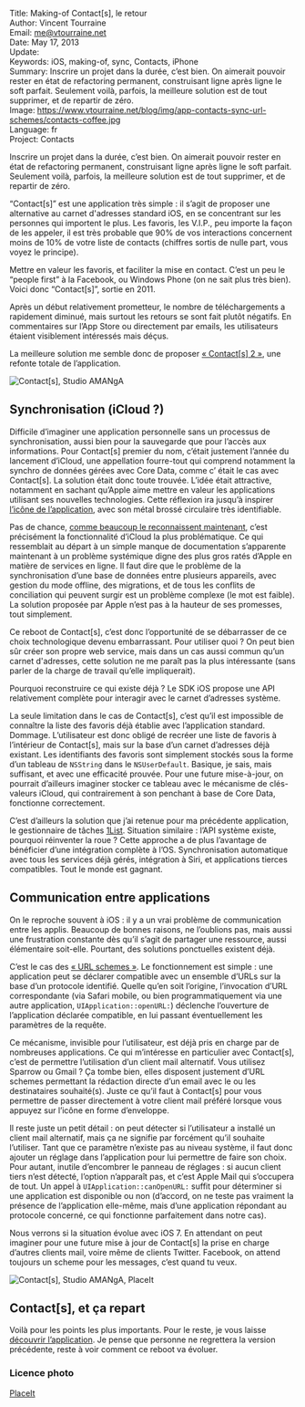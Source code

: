 Title:    Making-of Contact[s], le retour  
Author:   Vincent Tourraine  
Email:    me@vtourraine.net  
Date:     May 17, 2013  
Update:   
Keywords: iOS, making-of, sync, Contacts, iPhone  
Summary:  Inscrire un projet dans la durée, c’est bien. On aimerait pouvoir rester en état de refactoring permanent, construisant ligne après ligne le soft parfait. Seulement voilà, parfois, la meilleure solution est de tout supprimer, et de repartir de zéro.  
Image:    https://www.vtourraine.net/blog/img/app-contacts-sync-url-schemes/contacts-coffee.jpg  
Language: fr  
Project:  Contacts

Inscrire un projet dans la durée, c’est bien. On aimerait pouvoir rester en état de refactoring permanent, construisant ligne après ligne le soft parfait. Seulement voilà, parfois, la meilleure solution est de tout supprimer, et de repartir de zéro.

“Contact[s]” est une application très simple : il s’agit de proposer une alternative au carnet d'adresses standard iOS, en se concentrant sur les personnes qui importent le plus. Les favoris, les V.I.P., peu importe la façon de les appeler, il est très probable que 90% de vos interactions concernent moins de 10% de votre liste de contacts (chiffres sortis de nulle part, vous voyez le principe).

Mettre en valeur les favoris, et faciliter la mise en contact. C’est un peu le “people first” à la Facebook, ou Windows Phone (on ne sait plus très bien). Voici donc “Contact[s]”, sortie en 2011.

Après un début relativement prometteur, le nombre de téléchargements a rapidement diminué, mais surtout les retours se sont fait plutôt négatifs. En commentaires sur l’App Store ou directement par emails, les utilisateurs étaient visiblement intéressés mais déçus.

La meilleure solution me semble donc de proposer [« Contact[s] 2 »][Contacts], une refonte totale de l’application.

![Contact[s], Studio AMANgA][Contacts Wood]


## Synchronisation (iCloud ?)

Difficile d’imaginer une application personnelle sans un processus de synchronisation, aussi bien pour la sauvegarde que pour l’accès aux informations. Pour Contact[s] premier du nom, c’était justement l’année du lancement d’iCloud, une appellation fourre-tout qui comprend notamment la synchro de données gérées avec Core Data, comme c’	était le cas avec Contact[s]. La solution était donc toute trouvée. L’idée était attractive, notamment en sachant qu’Apple aime mettre en valeur les applications utilisant ses nouvelles technologies. Cette réflexion ira jusqu’à inspirer [l’icône de l’application][Tweet icone], avec son métal brossé circulaire très identifiable.

Pas de chance, [comme beaucoup le reconnaissent maintenant][The Verge iCloud], c’est précisément la fonctionnalité d’iCloud la plus problématique. Ce qui ressemblait au départ à un simple manque de documentation s’apparente maintenant à un problème systémique digne des plus gros ratés d’Apple en matière de services en ligne. Il faut dire que le problème de la synchronisation d’une base de données entre plusieurs appareils, avec gestion du mode offline, des migrations, et de tous les conflits de conciliation qui peuvent surgir est un problème complexe (le mot est faible). La solution proposée par Apple n’est pas à la hauteur de ses promesses, tout simplement.

Ce reboot de Contact[s], c’est donc l’opportunité de se débarrasser de ce choix technologique devenu embarrassant. Pour utiliser quoi ? On peut bien sûr créer son propre web service, mais dans un cas aussi commun qu’un carnet d'adresses, cette solution ne me paraît pas la plus intéressante (sans parler de la charge de travail qu’elle impliquerait).

Pourquoi reconstruire ce qui existe déjà ? Le SDK iOS propose une API relativement complète pour interagir avec le carnet d’adresses système.

La seule limitation dans le cas de Contact[s], c’est qu’il est impossible de connaître la liste des favoris déjà établie avec l’application standard. Dommage. L’utilisateur est donc obligé de recréer une liste de favoris à l’intérieur de Contact[s], mais sur la base d’un carnet d’adresses déjà existant. Les identifiants des favoris sont simplement stockés sous la forme d’un tableau de `NSString` dans le `NSUserDefault`. Basique, je sais, mais suffisant, et avec une efficacité prouvée. Pour une future mise-à-jour, on pourrait d’ailleurs imaginer stocker ce tableau avec le mécanisme de clés-valeurs iCloud, qui contrairement à son penchant à base de Core Data, fonctionne correctement.

C’est d’ailleurs la solution que j’ai retenue pour ma précédente application, le gestionnaire de tâches [1List][]. Situation similaire : l’API système existe, pourquoi réinventer la roue ? Cette approche a de plus l’avantage de bénéficier d’une intégration complète à l’OS. Synchronisation automatique avec tous les services déjà gérés, intégration à Siri, et applications tierces compatibles. Tout le monde est gagnant.


## Communication entre applications

On le reproche souvent à iOS : il y a un vrai problème de communication entre les applis. Beaucoup de bonnes raisons, ne l’oublions pas, mais aussi une frustration constante dès qu’il s’agit de partager une ressource, aussi élémentaire soit-elle. Pourtant, des solutions ponctuelles existent déjà.

C’est le cas des [« URL schemes »][URL Scheme]. Le fonctionnement est simple : une application peut se déclarer compatible avec un ensemble d’URLs sur la base d’un protocole identifié. Quelle qu’en soit l’origine, l’invocation d’URL correspondante (via Safari mobile, ou bien programmatiquement via une autre application, `UIApplication::openURL:`) déclenche l’ouverture de l’application déclarée compatible, en lui passant éventuellement les paramètres de la requête.

Ce mécanisme, invisible pour l’utilisateur, est déjà pris en charge par de nombreuses applications. Ce qui m’intéresse en particulier avec Contact[s], c’est de permettre l’utilisation d’un client mail alternatif. Vous utilisez Sparrow ou Gmail ? Ça tombe bien, elles disposent justement d’URL schemes permettant la rédaction directe d’un email avec le ou les destinataires souhaité(s). Juste ce qu’il faut à Contact[s] pour vous permettre de passer directement à votre client mail préféré lorsque vous appuyez sur l’icône en forme d’enveloppe.

Il reste juste un petit détail : on peut détecter si l’utilisateur a installé un client mail alternatif, mais ça ne signifie par forcément qu’il souhaite l’utiliser. Tant que ce paramètre n’existe pas au niveau système, il faut donc ajouter un réglage dans l’application pour lui permettre de faire son choix. Pour autant, inutile d’encombrer le panneau de réglages : si aucun client tiers n’est détecté, l’option n’apparaît pas, et c’est Apple Mail qui s’occupera de tout. Un appel à `UIApplication::canOpenURL:` suffit pour déterminer si une application est disponible ou non (d’accord, on ne teste pas vraiment la présence de l’application elle-même, mais d’une application répondant au protocole concerné, ce qui fonctionne parfaitement dans notre cas).

Nous verrons si la situation évolue avec iOS 7. En attendant on peut imaginer pour une future mise à jour de Contact[s] la prise en charge d’autres clients mail, voire même de clients Twitter. Facebook, on attend toujours un scheme pour les messages, c’est quand tu veux.

![Contact[s], Studio AMANgA, PlaceIt][Contacts Coffee]


## Contact[s], et ça repart

Voilà pour les points les plus importants. Pour le reste, je vous laisse [découvrir l’application][Contacts]. Je pense que personne ne regrettera la version précédente, reste à voir comment ce reboot va évoluer.


### Licence photo

[PlaceIt](http://placeit.breezi.com/)

[Contacts Wood]:   /blog/img/app-contacts-sync-url-schemes/contacts-wood.png
[Contacts Coffee]: /blog/img/app-contacts-sync-url-schemes/contacts-coffee.jpg

[Contacts]:         http://www.studioamanga.com/contacts
[Tweet icone]:      https://twitter.com/StudioAMANgA/status/130426884843507713
[The Verge iCloud]: http://www.theverge.com/2013/3/26/4148628/why-doesnt-icloud-just-work
[1List]:            http://www.studioamanga.com/onelist
[URL Scheme]:       http://developer.apple.com/library/ios/#featuredarticles/iPhoneURLScheme_Reference/Introduction/Introduction.html
